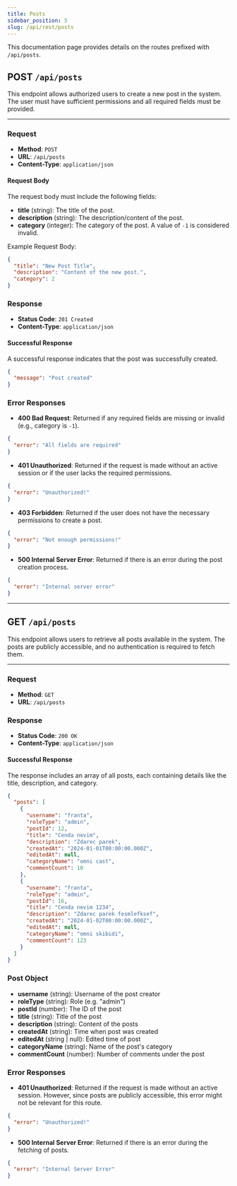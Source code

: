 ```yaml
---
title: Posts
sidebar_position: 5
slug: /api/rest/posts
---
```


This documentation page provides details on the routes prefixed with `/api/posts`.

## **POST** `/api/posts`

This endpoint allows authorized users to create a new post in the system. The user must have sufficient permissions and all required fields must be provided.

---

### Request

- **Method**: `POST`
- **URL**: `/api/posts`
- **Content-Type**: `application/json`

#### Request Body

The request body must include the following fields:

- **title** (string): The title of the post.
- **description** (string): The description/content of the post.
- **category** (integer): The category of the post. A value of `-1` is considered invalid.

Example Request Body:

```json
{
  "title": "New Post Title",
  "description": "Content of the new post.",
  "category": 2
}
```

### Response

- **Status Code**: `201 Created`
- **Content-Type**: `application/json`

#### Successful Response

A successful response indicates that the post was successfully created.

```json
{
  "message": "Post created"
}
```

### Error Responses

- **400 Bad Request**: Returned if any required fields are missing or invalid (e.g., category is `-1`).

```json
{
  "error": "All fields are required"
}
```

- **401 Unauthorized**: Returned if the request is made without an active session or if the user lacks the required permissions.

```json
{
  "error": "Unauthorized!"
}
```

- **403 Forbidden**: Returned if the user does not have the necessary permissions to create a post.

```json
{
  "error": "Not enough permissions!"
}
```

- **500 Internal Server Error**: Returned if there is an error during the post creation process.

```json
{
  "error": "Internal server error"
}
```

---

## **GET** `/api/posts`

This endpoint allows users to retrieve all posts available in the system. The posts are publicly accessible, and no authentication is required to fetch them.

---

### Request

- **Method**: `GET`
- **URL**: `/api/posts`

### Response

- **Status Code**: `200 OK`
- **Content-Type**: `application/json`

#### Successful Response

The response includes an array of all posts, each containing details like the title, description, and category.

```json
{
  "posts": [
    {
      "username": "franta",
      "roleType": "admin",
      "postId": 12,
      "title": "Cenda nevim",
      "description": "Zdarec parek",
      "createdAt": "2024-01-01T00:00:00.000Z",
      "editedAt": null,
      "categoryName": "omni cast",
      "commentCount": 10
    },
    {
      "username": "franta",
      "roleType": "admin",
      "postId": 16,
      "title": "Cenda nevim 1234",
      "description": "Zdarec parek fesmlefksef",
      "createdAt": "2024-01-02T00:00:00.000Z",
      "editedAt": null,
      "categoryName": "omni skibidi",
      "commentCount": 123
    }
  ]
}
```

### Post Object

- **username** (string): Username of the post creator
- **roleType** (string): Role (e.g. "admin")
- **postId** (number): The ID of the post
- **title** (string): Title of the post
- **description** (string): Content of the posts
- **createdAt** (string): Time when post was created
- **editedAt** (string | null): Edited time of post
- **categoryName** (string): Name of the post's category
- **commentCount** (number): Number of comments under the post

### Error Responses

- **401 Unauthorized**: Returned if the request is made without an active session. However, since posts are publicly accessible, this error might not be relevant for this route.

```json
{
  "error": "Unauthorized!"
}
```

- **500 Internal Server Error**: Returned if there is an error during the fetching of posts.

```json
{
  "error": "Internal Server Error"
}
```
